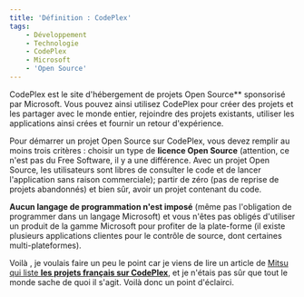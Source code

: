 ```yaml
---
title: 'Définition : CodePlex'
tags:
    - Développement
    - Technologie
    - CodePlex
    - Microsoft
    - 'Open Source'
---
```


CodePlex est le site d'hébergement de projets Open Source\*\* sponsorisé par
Microsoft. Vous pouvez ainsi utilisez CodePlex pour créer des projets et les
partager avec le monde entier, rejoindre des projets existants, utiliser les
applications ainsi crées et fournir un retour d'expérience.

Pour démarrer un projet Open Source sur CodePlex, vous devez remplir au moins
trois critères&nbsp;: choisir un type de **licence Open Source** (attention, ce
n'est pas du Free Software, il y a une différence. Avec un projet Open Source,
les utilisateurs sont libres de consulter le code et de lancer l'application
sans raison commerciale); partir de zéro (pas de reprise de projets abandonnés)
et bien s&ucirc;r, avoir un projet contenant du code.

**Aucun langage de programmation n'est imposé** (même pas l'obligation de
programmer dans un langage Microsoft) et vous n'êtes pas obligés d'utiliser un
produit de la gamme Microsoft pour profiter de la plate-forme (il existe
plusieurs applications clientes pour le contrôle de source, dont certaines
multi-plateformes).

Voilà , je voulais faire un peu le point car je viens de lire un article de
[Mitsu qui liste **les projets français sur CodePlex**](http://blogs.msdn.com/b/mitsufu/archive/2007/05/14/les-projets-codeplex-fran-ais.aspx),
et je n'étais pas s&ucirc;r que tout le monde sache de quoi il s'agit. Voilà
donc un point d'éclairci.
